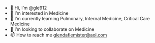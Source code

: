 - 👋 Hi, I’m @gle912
- 👀 I’m interested in Medicine
- 🌱 I’m currently learning Pulmonary, Internal Medicine, Critical Care Medicine
- 💞️ I’m looking to collaborate on Medicine
- 📫 How to reach me glendaflemister@aol.com

<!---
gle912/gle912 is a ✨ special ✨ repository because its `README.md` (this file) appears on your GitHub profile.
You can click the Preview link to take a look at your changes.
--->
